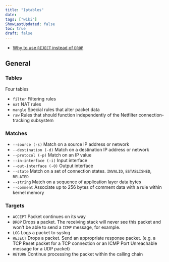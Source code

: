 ```yaml
---
title: "Iptables"
date: 
tags: ["wiki"]
ShowLastUpdated: false
toc: true
draft: false
---
```



- [Why to use `REJECT` instead of `DROP`](http://www.chiark.greenend.org.uk/~peterb/network/drop-vs-reject)

## General

### Tables

Four tables
- `filter`    Filtering rules
- `nat`       NAT rules
- `mangle`    Special rules that alter packet data
- `raw`       Rules that should function independently of the Netfilter
              connection-tracking subsystem

### Matches
- `--source (-s)`       Match on a source IP address or network
- `--destination (-d)`  Match on a destination IP address or network
- `--protocol (-p)`     Match on an IP value
- `--in-interface (-i)` Input interface
- `--out-interface (-0)` Output interface
- `--state`             Match on a set of connection states.
                        `INVALID`, `ESTABLISHED`, `RELATED`
- `--string`            Match on a sequence of application layer data
                        bytes
- `--comment`           Associate up to 256 bytes of comment data
                        with a rule within kernel memory

### Targets
- `ACCEPT`  Packet continues on its way
- `DROP`    Drops a packet. The receiving stack will never see this
            packet and won't be able to send a `ICMP` message, for example.
- `LOG`     Logs a packet to syslog
- `REJECT`  Drops a packet. Send an appropriate response packet.
            (e.g. a TCP Reset packet for a TCP connection or an ICMP Port
            Unreachable message for a UDP packet)
- `RETURN`  Continue processing the packet within the calling chain



